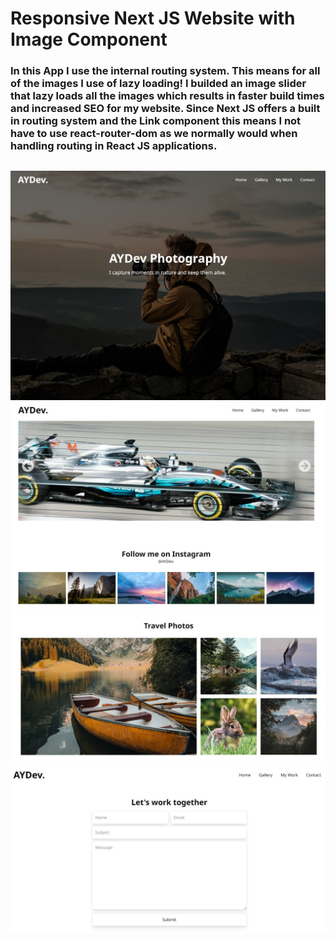 # Responsive Next JS Website with Image Component
###   In this App I use the internal routing system. This means for all of the images I use of lazy loading! I builded an image slider that lazy loads all the images which results in faster build times and increased SEO for my website. Since Next JS offers a built in routing system and the Link component this means I not have to use react-router-dom as we normally would when handling routing in React JS applications.
##
![This is an image](/public/FontImage/1.jpg)
![This is an image](/public/FontImage/3.jpg)
![This is an image](/public/FontImage/4.jpg)
![This is an image](/public/FontImage/5.jpg)
